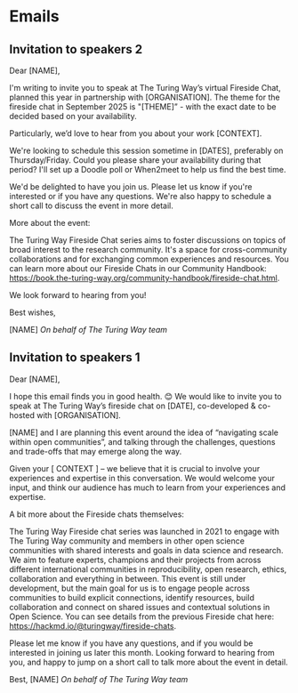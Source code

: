 # Emails

## Invitation to speakers 2

Dear [NAME],

I'm writing to invite you to speak at The Turing Way’s virtual Fireside Chat, planned this year in partnership with [ORGANISATION]. The theme for the fireside chat in September 2025 is "[THEME]” - with the exact date to be decided based on your availability.

Particularly, we’d love to hear from you about your work [CONTEXT].

We're looking to schedule this session sometime in [DATES], preferably on Thursday/Friday. Could you please share your availability during that period? I'll set up a Doodle poll or When2meet to help us find the best time.

We'd be delighted to have you join us. Please let us know if you're interested or if you have any questions. We're also happy to schedule a short call to discuss the event in more detail.

More about the event:

The Turing Way Fireside Chat series aims to foster discussions on topics of broad interest to the research community. It's a space for cross-community collaborations and for exchanging common experiences and resources. You can learn more about our Fireside Chats in our Community Handbook: https://book.the-turing-way.org/community-handbook/fireside-chat.html.

We look forward to hearing from you!

Best wishes,

[NAME]
_On behalf of The Turing Way team_

## Invitation to speakers 1

Dear [NAME],
 
I hope this email finds you in good health. 😊 We would like to invite you to speak at The Turing Way’s fireside chat on [DATE], co-developed & co-hosted with [ORGANISATION].
 
[NAME] and I are planning this event around the idea of “navigating scale within open communities”, and talking through the challenges, questions and trade-offs that may emerge along the way.
 
Given your [ CONTEXT ] – we believe that it is crucial to involve your experiences and expertise in this conversation. We would welcome your input, and think our audience has much to learn from your experiences and expertise. 
 
A bit more about the Fireside chats themselves:
 
The Turing Way Fireside chat series was launched in 2021 to engage with The Turing Way community and members in other open science communities with shared interests and goals in data science and research. We aim to feature experts, champions and their projects from across different international communities in reproducibility, open research, ethics, collaboration and everything in between. This event is still under development, but the main goal for us is to engage people across communities to build explicit connections, identify resources, build collaboration and connect on shared issues and contextual solutions in Open Science. You can see details from the previous Fireside chat here: https://hackmd.io/@turingway/fireside-chats.
  
Please let me know if you have any questions, and if you would be interested in joining us later this month. Looking forward to hearing from you, and happy to jump on a short call to talk more about the event in detail. 
 
Best,
[NAME]
_On behalf of The Turing Way team_